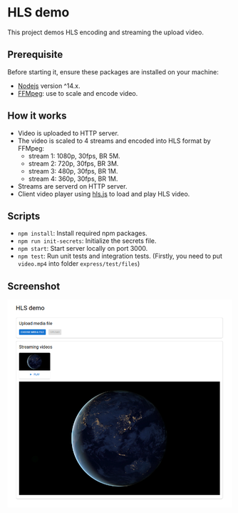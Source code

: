 # HLS demo

This project demos HLS encoding and streaming the upload video.

## Prerequisite

Before starting it, ensure these packages are installed on your machine:

- [Nodejs](https://nodejs.org) version ^14.x.
- [FFMpeg](https://ffmpeg.org/): use to scale and encode video.

## How it works

- Video is uploaded to HTTP server.
- The video is scaled to 4 streams and encoded into HLS format by FFMpeg:
  - stream 1: 1080p, 30fps, BR 5M.
  - stream 2: 720p, 30fps, BR 3M.
  - stream 3: 480p, 30fps, BR 1M.
  - stream 4: 360p, 30fps, BR 1M.
- Streams are serverd on HTTP server.
- Client video player using [hls.js](https://github.com/video-dev/hls.js/) to load
and play HLS video.

## Scripts

- `npm install`: Install required npm packages.
- `npm run init-secrets`: Initialize the secrets file.
- `npm start`: Start server locally on port 3000.
- `npm test`: Run unit tests and integration tests. (Firstly, you need to put `video.mp4` into folder `express/test/files`)

## Screenshot

![screenshot](./docs/screenshot.png)
